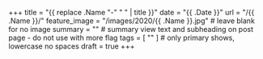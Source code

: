 +++
title = "{{ replace .Name "-" " " | title }}"
date = "{{ .Date }}"
url = "/{{ .Name }}/"
feature_image = "/images/2020/{{ .Name }}.jpg" # leave blank for no image
summary = "" # summary view text and subheading on post page - do not use with more flag
tags = [ "" ] # only primary shows, lowercase no spaces
draft = true
+++


<!--more-->